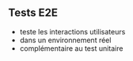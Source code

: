 ##  Tests E2E

* teste les interactions utilisateurs
* dans un environnement réel
* complémentaire au test unitaire
